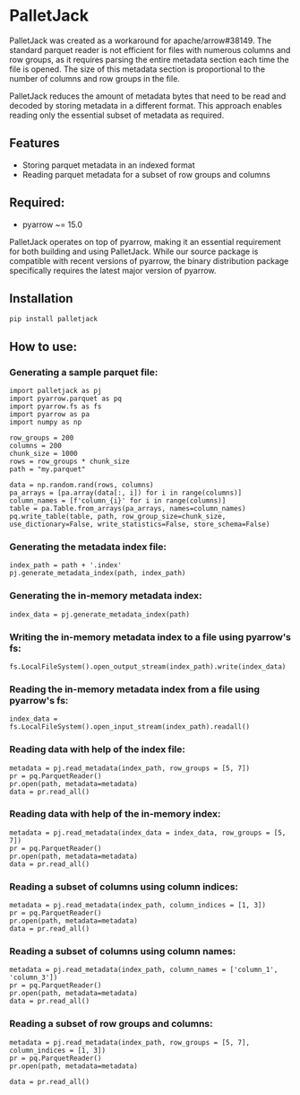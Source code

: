 # PalletJack
PalletJack was created as a workaround for apache/arrow#38149. The standard parquet reader is not efficient for files with numerous columns and row groups, as it requires parsing the entire metadata section each time the file is opened. The size of this metadata section is proportional to the number of columns and row groups in the file.

PalletJack reduces the amount of metadata bytes that need to be read and decoded by storing metadata in a different format. This approach enables reading only the essential subset of metadata as required.

## Features

- Storing parquet metadata in an indexed format
- Reading parquet metadata for a subset of row groups and columns

## Required:

- pyarrow  ~= 15.0
 
PalletJack operates on top of pyarrow, making it an essential requirement for both building and using PalletJack. While our source package is compatible with recent versions of pyarrow, the binary distribution package specifically requires the latest major version of pyarrow.

##  Installation

```
pip install palletjack
```

## How to use:


### Generating a sample parquet file:
```
import palletjack as pj
import pyarrow.parquet as pq
import pyarrow.fs as fs
import pyarrow as pa
import numpy as np

row_groups = 200
columns = 200
chunk_size = 1000
rows = row_groups * chunk_size
path = "my.parquet"

data = np.random.rand(rows, columns)
pa_arrays = [pa.array(data[:, i]) for i in range(columns)]
column_names = [f'column_{i}' for i in range(columns)]
table = pa.Table.from_arrays(pa_arrays, names=column_names)
pq.write_table(table, path, row_group_size=chunk_size, use_dictionary=False, write_statistics=False, store_schema=False)
```

### Generating the metadata index file:
```
index_path = path + '.index'
pj.generate_metadata_index(path, index_path)
```

### Generating the in-memory metadata index:
```
index_data = pj.generate_metadata_index(path)
```

### Writing the in-memory metadata index to a file using pyarrow's fs:
```
fs.LocalFileSystem().open_output_stream(index_path).write(index_data)
```

### Reading the in-memory metadata index from a file using pyarrow's fs:
```
index_data = fs.LocalFileSystem().open_input_stream(index_path).readall()
```

### Reading data with help of the index file:
```
metadata = pj.read_metadata(index_path, row_groups = [5, 7])
pr = pq.ParquetReader()
pr.open(path, metadata=metadata)
data = pr.read_all()
```

### Reading data with help of the in-memory index:
```
metadata = pj.read_metadata(index_data = index_data, row_groups = [5, 7])
pr = pq.ParquetReader()
pr.open(path, metadata=metadata)
data = pr.read_all()
```

### Reading a subset of columns using column indices:
```
metadata = pj.read_metadata(index_path, column_indices = [1, 3])
pr = pq.ParquetReader()
pr.open(path, metadata=metadata)
data = pr.read_all()
```

### Reading a subset of columns using column names:
```
metadata = pj.read_metadata(index_path, column_names = ['column_1', 'column_3'])
pr = pq.ParquetReader()
pr.open(path, metadata=metadata)
data = pr.read_all()
```

### Reading a subset of row groups and columns:
```
metadata = pj.read_metadata(index_path, row_groups = [5, 7], column_indices = [1, 3])
pr = pq.ParquetReader()
pr.open(path, metadata=metadata)

data = pr.read_all()
```

